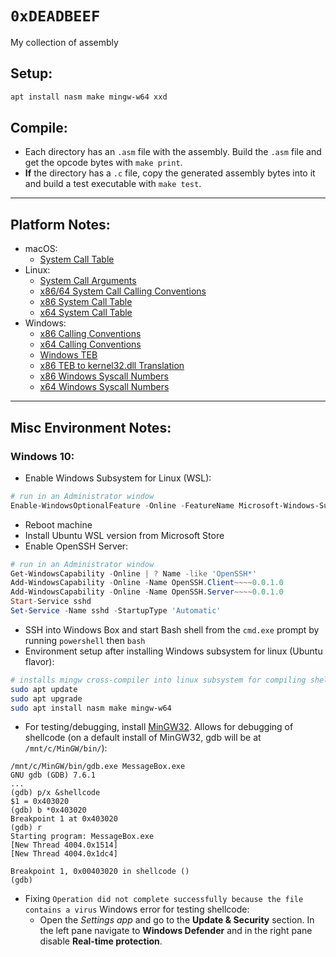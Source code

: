 # `0xDEADBEEF`

My collection of assembly

## Setup:

```bash
apt install nasm make mingw-w64 xxd
```

## Compile:

- Each directory has an `.asm` file with the assembly. Build the `.asm` file and get the opcode bytes with `make print`.
- **If** the directory has a `.c` file, copy the generated assembly bytes into it and build a test executable with `make test`.

---

## Platform Notes:

- macOS:
  - [System Call Table](https://opensource.apple.com/source/xnu/xnu-2782.20.48/bsd/kern/syscalls.master)
- Linux:
  - [System Call Arguments](https://syscalls.kernelgrok.com/)
  - [x86/64 System Call Calling Conventions](https://stackoverflow.com/questions/2535989/what-are-the-calling-conventions-for-unix-linux-system-calls-on-i386-and-x86-6)
  - [x86 System Call Table](https://elixir.free-electrons.com/linux/latest/source/arch/x86/entry/syscalls/syscall_32.tbl)
  - [x64 System Call Table](https://elixir.free-electrons.com/linux/latest/source/arch/x86/entry/syscalls/syscall_64.tbl)
- Windows:
  - [x86 Calling Conventions](https://en.wikipedia.org/wiki/X86_calling_conventions#cdecl)
  - [x64 Calling Conventions](https://docs.microsoft.com/en-us/cpp/build/x64-calling-convention)
  - [Windows TEB](https://www.geoffchappell.com/studies/windows/win32/ntdll/structs/teb/index.htm)
  - [x86 TEB to kernel32.dll Translation](https://idafchev.github.io/images/windows_shellcode/locate_dll1.gif)
  - [x86 Windows Syscall Numbers](https://j00ru.vexillium.org/syscalls/nt/32/)
  - [x64 Windows Syscall Numbers](https://j00ru.vexillium.org/syscalls/nt/64/)

---

## Misc Environment Notes:

### Windows 10:

  - Enable Windows Subsystem for Linux (WSL):

  ```powershell
  # run in an Administrator window
  Enable-WindowsOptionalFeature -Online -FeatureName Microsoft-Windows-Subsystem-Linux
  ```
  
  - Reboot machine
  - Install Ubuntu WSL version from Microsoft Store
  - Enable OpenSSH Server:

  ```powershell
  # run in an Administrator window
  Get-WindowsCapability -Online | ? Name -like 'OpenSSH*'
  Add-WindowsCapability -Online -Name OpenSSH.Client~~~~0.0.1.0 
  Add-WindowsCapability -Online -Name OpenSSH.Server~~~~0.0.1.0
  Start-Service sshd
  Set-Service -Name sshd -StartupType 'Automatic'
  ```
  
  - SSH into Windows Box and start Bash shell from the `cmd.exe` prompt by running `powershell` then `bash`
  - Environment setup after installing Windows subsystem for linux (Ubuntu flavor):

  ```bash
  # installs mingw cross-compiler into linux subsystem for compiling shellcode
  sudo apt update
  sudo apt upgrade
  sudo apt install nasm make mingw-w64
  ```
  
  - For testing/debugging, install [MinGW32](http://www.mingw.org/wiki/Getting_Started). Allows for debugging of shellcode (on a default install of MinGW32, gdb will be at `/mnt/c/MinGW/bin/`):

  ```
  /mnt/c/MinGW/bin/gdb.exe MessageBox.exe
  GNU gdb (GDB) 7.6.1
  ...
  (gdb) p/x &shellcode
  $1 = 0x403020
  (gdb) b *0x403020
  Breakpoint 1 at 0x403020
  (gdb) r
  Starting program: MessageBox.exe
  [New Thread 4004.0x1514]
  [New Thread 4004.0x1dc4]
  
  Breakpoint 1, 0x00403020 in shellcode ()
  (gdb)
  ```

  - Fixing `Operation did not complete successfully because the file contains a virus` Windows error for testing shellcode:
    - Open the _Settings app_ and go to the **Update & Security** section. In the left pane navigate to **Windows Defender** and in the right pane disable **Real-time protection**.
